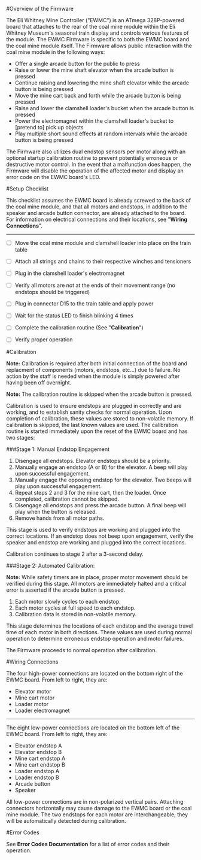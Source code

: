 #Overview of the Firmware

The Eli Whitney Mine Controller ("EWMC") is an ATmega 328P-powered board that attaches to the rear of the coal mine module within the Eli Whitney Museum's seasonal train display and controls various features of the module. The EWMC Firmware is specific to both the EWMC board and the coal mine module itself. The Firmware allows public interaction with the coal mine module in the following ways:

+ Offer a single arcade button for the public to press
+ Raise or lower the mine shaft elevator when the arcade button is pressed
+ Continue raising and lowering the mine shaft elevator while the arcade button is being pressed
+ Move the mine cart back and forth while the arcade button is being pressed
+ Raise and lower the clamshell loader's bucket when the arcade button is pressed
+ Power the electromagnet within the clamshell loader's bucket to [pretend to] pick up objects
+ Play multiple short sound effects at random intervals while the arcade button is being pressed

The Firmware also utilizes dual endstop sensors per motor along with an optional startup calibration routine to prevent potentially erroneous or destructive motor control. In the event that a malfunction does happen, the Firmware will disable the operation of the affected motor and display an error code on the EWMC board's LED.


#Setup Checklist

This checklist assumes the EWMC board is already screwed to the back of the coal mine module, and that all motors and endstops, in addition to the speaker and arcade button connector, are already attached to the board. For information on electrical connections and their locations, see "**Wiring Connections**".

---

- [ ] Move the coal mine module and clamshell loader into place on the train table
- [ ] Attach all strings and chains to their respective winches and tensioners
- [ ] Plug in the clamshell loader's electromagnet
- [ ] Verify all motors are not at the ends of their movement range (no endstops should be triggered)
- [ ] Plug in connector D15 to the train table and apply power
- [ ] Wait for the status LED to finish blinking 4 times
- [ ] Complete the calibration routine (See "**Calibration**")
- [ ] Verify proper operation


#Calibration

**Note:** Calibration is required after both initial connection of the board and replacment of components (motors, endstops, etc...) due to failure. No action by the staff is needed when the module is simply powered after having been off overnight.

**Note:** The calibration routine is skipped when the arcade button is pressed.

Calibration is used to ensure endstops are plugged in correctly and are working, and to establish sanity checks for normal operation. Upon completion of calibration, these values are stored to non-volatile memory. If calibration is skipped, the last known values are used. The calibration routine is started immediately upon the reset of the EWMC board and has two stages:

###Stage 1: Manual Endstop Engagement
1. Disengage all endstops. Elevator endstops should be a priority.
2. Manually engage an endstop (A or B) for the elevator. A beep will play upon successful engagement.
3. Manually engage the opposing endstop for the elevator. Two beeps will play upon successful engagement.
4. Repeat steps 2 and 3 for the mine cart, then the loader. Once completed, calibration cannot be skipped.
5. Disengage all endstops and press the arcade button. A final beep will play when the button is released.
6. Remove hands from all motor paths.

This stage is used to verify endstops are working and plugged into the correct locations. If an endstop does not beep upon engagement, verify the speaker and endstop are working and plugged into the correct locations.

Calibration continues to stage 2 after a 3-second delay.

###Stage 2: Automated Calibration:

**Note:** While safety timers are in place, proper motor movement should be verified during this stage. All motors are immediately halted and a critical error is asserted if the arcade button is pressed.

1. Each motor slowly cycles to each endstop.
2. Each motor cycles at full speed to each endstop.
3. Calibration data is stored in non-volatile memory.

This stage determines the locations of each endstop and the average travel time of each motor in both directions. These values are used during normal operation to determine erroneous endstop operation and motor failures.

The Firmware proceeds to normal operation after calibration.


#Wiring Connections

The four high-power connections are located on the bottom right of the EWMC board. From left to right, they are:

+ Elevator motor
+ Mine cart motor
+ Loader motor
+ Loader electromagnet

---

The eight low-power connections are located on the bottom left of the EWMC board. From left to right, they are:

+ Elevator endstop A
+ Elevator endstop B
+ Mine cart endstop A
+ Mine cart endstop B
+ Loader endstop A
+ Loader endstop B
+ Arcade button
+ Speaker

All low-power connections are in non-polarized vertical pairs. Attaching connectors horizontally may cause damage to the EWMC board or the coal mine module. The two endstops for each motor are interchangeable; they will be automatically detected during calibration.


#Error Codes

See **Error Codes Documentation** for a list of error codes and their operation.
